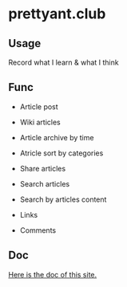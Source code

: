 # prettyant.club

## Usage

Record what I learn & what I think

## Func

* Article post

* Wiki articles

* Article archive by time

* Atricle sort by categories

* Share articles

* Search articles

* Search by articles content

* Links

* Comments

## Doc

[Here is the doc of this site.](https://prettyant.github.io/doc)